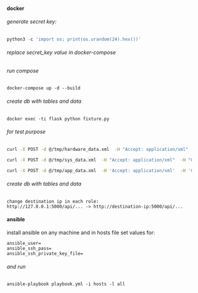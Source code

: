 #### docker
###### generate secret key:
```python
python3 -c 'import os; print(os.urandom(24).hex())'
```

###### replace secret_key value in docker-compose

###### run compose
```docker
docker-compose up -d --build
```

###### create db with tables and data
```docker
docker exec -ti flask python fixture.py
```

###### for test purpose
```bash
curl -X POST -d @/tmp/hardware_data.xml  -H "Accept: application/xml"  -H "Content-Type: application/xml" http://127.0.0.1:5000/api/hardware?ip_addr=$(ipconfig getifaddr en0)

curl -X POST -d @/tmp/sys_data.xml  -H "Accept: application/xml"  -H "Content-Type: application/xml" "http://127.0.0.1:5000/api/system?serialnumber=$(system_profiler SPHardwareDataType | awk '/Serial/ {print $4}')&userlist=$(dscl . list /Users | grep -vE '_|root|root8|admin|nobody|daemon|Guest')"

curl -X POST -d @/tmp/app_data.xml  -H 'Accept: application/xml'  -H 'Content-Type: application/xml' http://127.0.0.1:5000/api/applications?serialnumber=$(system_profiler SPHardwareDataType | awk '/Serial/ {print $4}')
```

###### create db with tables and data
```ansible roles
change destination ip in each role:
http://127.0.0.1:5000/api/... -> http://destination-ip:5000/api/...
```


#### ansible
install ansible on any machine and in hosts file set values for:
```
ansible_user=
ansible_ssh_pass=
ansible_ssh_private_key_file=
```
###### and run
```
ansible-playbook playbook.yml -i hosts -l all
```
